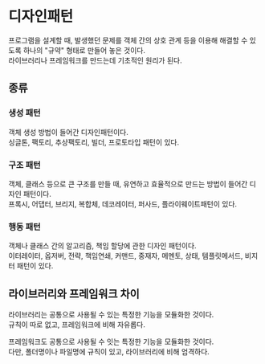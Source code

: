 # 디자인패턴

프로그램을 설계할 때, 발생했던 문제를 객체 간의 상호 관계 등을 이용해 해결할 수 있도록 하나의 "규약" 형태로 만들어 놓은 것이다.<br/>
라이브러리나 프레임워크를 만드는데 기초적인 원리가 된다.

## 종류

### 생성 패턴

객체 생성 방법이 들어간 디자인패턴이다. <br/>
싱글톤, 팩토리, 추상팩토리, 빌더, 프로토타입 패턴이 있다.

### 구조 패턴

객체, 클래스 등으로 큰 구조를 만들 때, 유연하고 효율적으로 만드는 방법이 들어간 디자인 패턴이다. <br/>
프록시, 어댑터, 브리지, 복합체, 데코레이터, 퍼사드, 플라이웨이트패턴이 있다.

### 행동 패턴

객체나 클래스 간의 알고리즘, 책임 할당에 관한 디자인 패턴이다. <br/>
이터레이터, 옵저버, 전략, 책임연쇄, 커맨드, 중재자, 메멘토, 상태, 템플릿메서드, 비지터 패턴이 있다.

## 라이브러리와 프레임워크 차이

라이브러리는 공통으로 사용될 수 있는 특정한 기능을 모듈화한 것이다. <br/>
규칙이 따로 없고, 프레임워크에 비해 자유롭다.

프레임워크도 공통으로 사용될 수 잇는 특정한 기능을 모듈화한 것이다. <br/>
다만, 폴더명이나 파일명에 규칙이 있고, 라이브러리에 비해 엄격하다.
